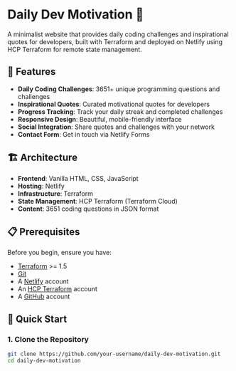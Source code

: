 # Daily Dev Motivation 🚀

A minimalist website that provides daily coding challenges and inspirational quotes for developers, built with Terraform and deployed on Netlify using HCP Terraform for remote state management.

## 🌟 Features

- **Daily Coding Challenges**: 3651+ unique programming questions and challenges
- **Inspirational Quotes**: Curated motivational quotes for developers
- **Progress Tracking**: Track your daily streak and completed challenges
- **Responsive Design**: Beautiful, mobile-friendly interface
- **Social Integration**: Share quotes and challenges with your network
- **Contact Form**: Get in touch via Netlify Forms

## 🏗️ Architecture

- **Frontend**: Vanilla HTML, CSS, JavaScript
- **Hosting**: Netlify
- **Infrastructure**: Terraform
- **State Management**: HCP Terraform (Terraform Cloud)
- **Content**: 3651 coding questions in JSON format

## 📋 Prerequisites

Before you begin, ensure you have:

- [Terraform](https://www.terraform.io/downloads.html) >= 1.5
- [Git](https://git-scm.com/downloads)
- A [Netlify](https://app.netlify.com/) account
- An [HCP Terraform](https://app.terraform.io/) account
- A [GitHub](https://github.com/) account

## 🚀 Quick Start

### 1. Clone the Repository
```bash
git clone https://github.com/your-username/daily-dev-motivation.git
cd daily-dev-motivation